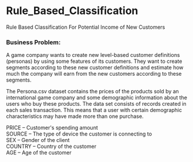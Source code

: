 # Rule_Based_Classification
Rule Based Classification For Potential Income of New Customers

### Business Problem:

A game company wants to create new level-based customer definitions (personas) by using some features of its customers. They want to create segments according to these new customer definitions and estimate how much the company will earn from the new customers according to these segments.

The Persona.csv dataset contains the prices of the products sold by an international game company and some demographic information about the users who buy these products. The data set consists of records created in each sales transaction. This means that a user with certain demographic characteristics may have made more than one purchase.

PRICE – Customer's spending amount <br>
SOURCE – The type of device the customer is connecting to <br>
SEX – Gender of the client <br>
COUNTRY – Country of the customer <br>
AGE – Age of the customer
